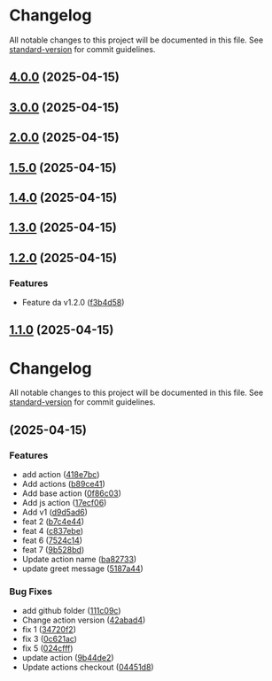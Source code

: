 # Changelog

All notable changes to this project will be documented in this file. See [standard-version](https://github.com/conventional-changelog/standard-version) for commit guidelines.


## [4.0.0](https://github.com/Wuerike/actions-playground/compare/v2.0.0...v4.0.0) (2025-04-15)

## [3.0.0](https://github.com/Wuerike/actions-playground/compare/v2.0.0...v3.0.0) (2025-04-15)


## [2.0.0](https://github.com/Wuerike/actions-playground/compare/v1.5.0...v2.0.0) (2025-04-15)

## [1.5.0](https://github.com/Wuerike/actions-playground/compare/v1.4.0...v1.5.0) (2025-04-15)

## [1.4.0](https://github.com/Wuerike/actions-playground/compare/v1.2.0...v1.4.0) (2025-04-15)


## [1.3.0](https://github.com/Wuerike/actions-playground/compare/v1.2.0...v1.3.0) (2025-04-15)


## [1.2.0](https://github.com/Wuerike/actions-playground/compare/v1.1.0...v1.2.0) (2025-04-15)


### Features

* Feature da v1.2.0 ([f3b4d58](https://github.com/Wuerike/actions-playground/commit/f3b4d58459e241c36c57c5f12564d3a4623b05ef))

## [1.1.0](https://github.com/Wuerike/actions-playground/compare/vv1.0.0...v1.1.0) (2025-04-15)

# Changelog

All notable changes to this project will be documented in this file. See [standard-version](https://github.com/conventional-changelog/standard-version) for commit guidelines.

##  (2025-04-15)


### Features

* add action ([418e7bc](https://github.com/Wuerike/actions-playground/commit/418e7bc0fdfe34a5536a1efef279e6f78262a256))
* Add actions ([b89ce41](https://github.com/Wuerike/actions-playground/commit/b89ce41d076067b018dcf1bd4c895e97b07ab1df))
* Add base action ([0f86c03](https://github.com/Wuerike/actions-playground/commit/0f86c03ab4c1026ebc1bb87b5c2608be98041359))
* Add js action ([17ecf06](https://github.com/Wuerike/actions-playground/commit/17ecf06bec8af39eec3f1b1581f16398583b8cbf))
* Add v1 ([d9d5ad6](https://github.com/Wuerike/actions-playground/commit/d9d5ad65adcf7993c39cdbfa02bc6ce8ac72de4b))
* feat 2 ([b7c4e44](https://github.com/Wuerike/actions-playground/commit/b7c4e446c4ad43a329c8e8f9060b8c04de4cce61))
* feat 4 ([c837ebe](https://github.com/Wuerike/actions-playground/commit/c837ebe1d709598be0b005ee04a0f238eeb7c081))
* feat 6 ([7524c14](https://github.com/Wuerike/actions-playground/commit/7524c1482ca00fdb1efc98d607d5156785baa32f))
* feat 7 ([9b528bd](https://github.com/Wuerike/actions-playground/commit/9b528bdbcedfe5b69d8a508472b4cc3dbc20c484))
* Update action name ([ba82733](https://github.com/Wuerike/actions-playground/commit/ba8273358a1914ea1038032cd838be9d4b8ad98d))
* update greet message ([5187a44](https://github.com/Wuerike/actions-playground/commit/5187a446b0dc4c72aa15a5bd0e9e41957e029eec))


### Bug Fixes

* add github folder ([111c09c](https://github.com/Wuerike/actions-playground/commit/111c09cc9a530f7c72d14c5bc9ed0cfa22dff3da))
* Change action version ([42abad4](https://github.com/Wuerike/actions-playground/commit/42abad4266673abcb6f5a11ea871e885f9e6836a))
* fix 1 ([34720f2](https://github.com/Wuerike/actions-playground/commit/34720f289146369547838984f90d879e2fa6be33))
* fix 3 ([0c621ac](https://github.com/Wuerike/actions-playground/commit/0c621ac5c1a603c4c208c37ce48ce702e13c5b1c))
* fix 5 ([024cfff](https://github.com/Wuerike/actions-playground/commit/024cfff34658c7bdc0cf53c3bd2c445a5231a196))
* update action ([9b44de2](https://github.com/Wuerike/actions-playground/commit/9b44de227476e22c2cd7972ed61508cdc264c14e))
* Update actions checkout ([04451d8](https://github.com/Wuerike/actions-playground/commit/04451d8d18412e15701e001f9ae453a53fc544b0))
